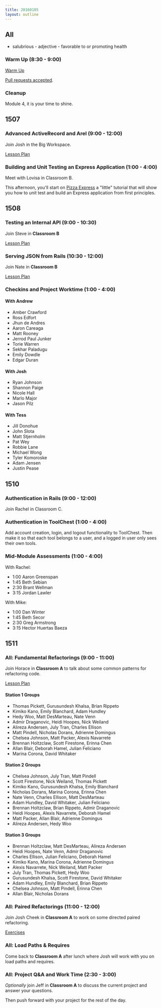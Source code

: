 ```yaml
---
title: 20160105
layout: outline
---
```


## All

* salubrious - adjective - favorable to or promoting health

### Warm Up (8:30 - 9:00)

[Warm Up](https://thewarmup.herokuapp.com)

[Pull requests accepted](https://github.com/mikedao/the-warm-up).

### Cleanup

Module 4, it is your time to shine.

## 1507

### Advanced ActiveRecord and Arel (9:00 - 12:00)

Join Josh in the Big Workspace.

[Lesson Plan](https://github.com/turingschool/lesson_plans/blob/master/ruby_04-apis_and_scalability/advanced_active_record_queries.markdown)

### Building and Unit Testing an Express Application (1:00 - 4:00)

Meet with Lovisa in Classroom B.

This afternoon, you'll start on [Pizza Express][pe] a "little" tutorial that will show you how to unit test and build an Express application from first principles.

[pe]: https://github.com/turingschool-examples/pizza-express

## 1508

### Testing an Internal API (9:00 - 10:30)

Join Steve in **Classroom B**

[Lesson Plan](https://github.com/turingschool/lesson_plans/blob/master/ruby_03-professional_rails_applications/testing_an_internal_api.md)

### Serving JSON from Rails (10:30 - 12:00)

Join Nate in **Classroom B**

[Lesson Plan](https://github.com/turingschool/lesson_plans/blob/master/ruby_03-professional_rails_applications/serving_json_from_rails.md)

### Checkins and Project Worktime (1:00 - 4:00)

#### With Andrew

* Amber Crawford
* Ross Edfort
* Jhun de Andres
* Aaron Careaga
* Matt Rooney
* Jerrod Paul Junker
* Torie Warren
* Sekhar Paladugu
* Emily Dowdle
* Edgar Duran

#### With Josh

* Ryan Johnson
* Shannon Paige
* Nicole Hall
* Marlo Major
* Jason Pilz

#### With Tess

* Jill Donohue
* John Slota
* Matt Stjernholm
* Pat Wey
* Robbie Lane
* Michael Wong
* Tyler Komoroske
* Adam Jensen
* Justin Pease

## 1510

### Authentication in Rails (9:00 - 12:00)

Join Rachel in Classroom C.

### Authentication in ToolChest (1:00 - 4:00)

Add account creation, login, and logout functionality to ToolChest. Then make it so that each tool belongs to a user, and a logged in user only sees their own tools. 

### Mid-Module Assessments (1:00 - 4:00)

With Rachel:

* 1:00 Aaron Greenspan
* 1:45 Beth Sebian
* 2:30 Brant Wellman
* 3:15 Jordan Lawler

With Mike:

* 1:00 Dan Winter
* 1:45 Beth Secor
* 2:30 Greg Armstrong
* 3:15 Hector Huertas Baeza

## 1511

### All: Fundamental Refactorings (9:00 - 11:00)

Join Horace in **Classroom A** to talk about some common
patterns for refactoring code.

[Lesson Plan](https://github.com/turingschool/lesson_plans/blob/master/ruby_01-object_oriented_programming_with_ruby/refactoring_patterns.markdown)

#### Station 1 Groups

* Thomas Pickett, Gurusundesh Khalsa, Brian Rippeto
* Kimiko Kano, Emily Blanchard, Adam Hundley
* Hedy Woo, Matt DesMarteau, Nate Venn
* Admir Draganovic, Heidi Hoopes, Nick Weiland
* Alireza Andersen, July Tran, Charles Ellison
* Matt Pindell, Nicholas Dorans, Adrienne Domingus
* Chelsea Johnson, Matt Packer, Alexis Navarrete
* Brennan Holtzclaw, Scott Firestone, Erinna Chen
* Allan Blair, Deborah Hamel, Julian Feliciano
* Marina Corona, David Whitaker

#### Station 2 Groups
* Chelsea Johnson, July Tran, Matt Pindell
* Scott Firestone, Nick Weiland, Thomas Pickett
* Kimiko Kano, Gurusundesh Khalsa, Emily Blanchard
* Nicholas Dorans, Marina Corona, Erinna Chen
* Nate Venn, Charles Ellison, Matt DesMarteau
* Adam Hundley, David Whitaker, Julian Feliciano
* Brennan Holtzclaw, Brian Rippeto, Admir Draganovic
* Heidi Hoopes, Alexis Navarrete, Deborah Hamel
* Matt Packer, Allan Blair, Adrienne Domingus
* Alireza Andersen, Hedy Woo

#### Station 3 Groups

* Brennan Holtzclaw, Matt DesMarteau, Alireza Andersen
* Heidi Hoopes, Nate Venn, Admir Draganovic
* Charles Ellison, Julian Feliciano, Deborah Hamel
* Kimiko Kano, Marina Corona, Adrienne Domingus
* Alexis Navarrete, Nick Weiland, Matt Packer
* July Tran, Thomas Pickett, Hedy Woo
* Gurusundesh Khalsa, Scott Firestone, David Whitaker
* Adam Hundley, Emily Blanchard, Brian Rippeto
* Chelsea Johnson, Matt Pindell, Erinna Chen
* Allan Blair, Nicholas Dorans

### All: Paired Refactorings (11:00 - 12:00)

Join Josh Cheek in **Classroom A** to work on some directed
paired refactoring.

[Exercises](https://github.com/turingschool/lesson_plans/blob/master/ruby_01-object_oriented_programming_with_ruby/paired_refactoring.markdown)

### All: Load Paths & Requires

Come back to **Classroom A** after lunch where Josh will work with you on load paths and requires.

### All: Project Q&A and Work Time (2:30 - 3:00)

*Optionally* join Jeff in **Classroom A** to discuss the current project and answer your questions.

Then push forward with your project for the rest of the day.
